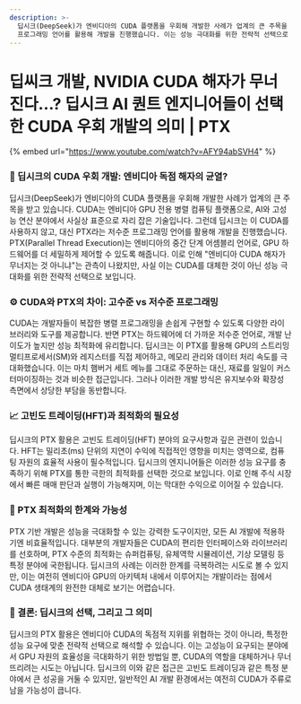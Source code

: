 ```yaml
---
description: >-
  딥시크(DeepSeek)가 엔비디아의 CUDA 플랫폼을 우회해 개발한 사례가 업계의 큰 주목을 받고 있습니다. 딥시크는 PTX라는 저수준
  프로그래밍 언어를 활용해 개발을 진행했습니다. 이는 성능 극대화를 위한 전략적 선택으로 보입니다.
---
```


# 딥씨크 개발, NVIDIA CUDA 해자가 무너진다…? 딥시크 AI 퀀트 엔지니어들이 선택한 CUDA 우회 개발의 의미 | PTX

{% embed url="https://www.youtube.com/watch?v=AFY94abSVH4" %}

### 🌊 딥시크의 CUDA 우회 개발: 엔비디아 독점 해자의 균열?

딥시크(DeepSeek)가 엔비디아의 CUDA 플랫폼을 우회해 개발한 사례가 업계의 큰 주목을 받고 있습니다. CUDA는 엔비디아 GPU 전용 병렬 컴퓨팅 플랫폼으로, AI와 고성능 연산 분야에서 사실상 표준으로 자리 잡은 기술입니다. 그런데 딥시크는 이 CUDA를 사용하지 않고, 대신 PTX라는 저수준 프로그래밍 언어를 활용해 개발을 진행했습니다. PTX(Parallel Thread Execution)는 엔비디아의 중간 단계 어셈블리 언어로, GPU 하드웨어를 더 세밀하게 제어할 수 있도록 해줍니다. 이로 인해 "엔비디아 CUDA 해자가 무너지는 것 아니냐"는 관측이 나왔지만, 사실 이는 CUDA를 대체한 것이 아닌 성능 극대화를 위한 전략적 선택으로 보입니다.

### ⚙️ CUDA와 PTX의 차이: 고수준 vs 저수준 프로그래밍

CUDA는 개발자들이 복잡한 병렬 프로그래밍을 손쉽게 구현할 수 있도록 다양한 라이브러리와 도구를 제공합니다. 반면 PTX는 하드웨어에 더 가까운 저수준 언어로, 개발 난이도가 높지만 성능 최적화에 유리합니다. 딥시크는 이 PTX를 활용해 GPU의 스트리밍 멀티프로세서(SM)와 레지스터를 직접 제어하고, 메모리 관리와 데이터 처리 속도를 극대화했습니다. 이는 마치 햄버거 세트 메뉴를 그대로 주문하는 대신, 재료를 일일이 커스터마이징하는 것과 비슷한 접근입니다. 그러나 이러한 개발 방식은 유지보수와 확장성 측면에서 상당한 부담을 동반합니다.

### 📈 고빈도 트레이딩(HFT)과 최적화의 필요성

딥시크의 PTX 활용은 고빈도 트레이딩(HFT) 분야의 요구사항과 깊은 관련이 있습니다. HFT는 밀리초(ms) 단위의 지연이 수익에 직접적인 영향을 미치는 영역으로, 컴퓨팅 자원의 효율적 사용이 필수적입니다. 딥시크의 엔지니어들은 이러한 성능 요구를 충족하기 위해 PTX를 통한 극한의 최적화를 선택한 것으로 보입니다. 이로 인해 주식 시장에서 빠른 매매 판단과 실행이 가능해지며, 이는 막대한 수익으로 이어질 수 있습니다.

### 🚀 PTX 최적화의 한계와 가능성

PTX 기반 개발은 성능을 극대화할 수 있는 강력한 도구이지만, 모든 AI 개발에 적용하기엔 비효율적입니다. 대부분의 개발자들은 CUDA의 편리한 인터페이스와 라이브러리를 선호하며, PTX 수준의 최적화는 슈퍼컴퓨팅, 유체역학 시뮬레이션, 기상 모델링 등 특정 분야에 국한됩니다. 딥시크의 사례는 이러한 한계를 극복하려는 시도로 볼 수 있지만, 이는 여전히 엔비디아 GPU의 아키텍처 내에서 이루어지는 개발이라는 점에서 CUDA 생태계의 완전한 대체로 보기는 어렵습니다.

### 🧩 결론: 딥시크의 선택, 그리고 그 의미

딥시크의 PTX 활용은 엔비디아 CUDA의 독점적 지위를 위협하는 것이 아니라, 특정한 성능 요구에 맞춘 전략적 선택으로 해석할 수 있습니다. 이는 고성능이 요구되는 분야에서 GPU 자원의 효율성을 극대화하기 위한 방법일 뿐, CUDA의 역할을 대체하거나 무너뜨리려는 시도는 아닙니다. 딥시크의 이와 같은 접근은 고빈도 트레이딩과 같은 특정 분야에서 큰 성공을 거둘 수 있지만, 일반적인 AI 개발 환경에서는 여전히 CUDA가 주류로 남을 가능성이 큽니다.
